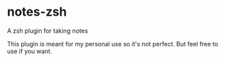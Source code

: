 # notes-zsh
A zsh plugin for taking notes

This plugin is meant for my personal use so it's not perfect.
But feel free to use if you want.
